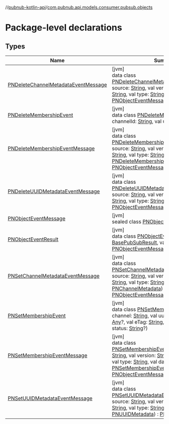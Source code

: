 //[pubnub-kotlin-api](../../index.md)/[com.pubnub.api.models.consumer.pubsub.objects](index.md)

# Package-level declarations

## Types

| Name | Summary |
|---|---|
| [PNDeleteChannelMetadataEventMessage](-p-n-delete-channel-metadata-event-message/index.md) | [jvm]<br>data class [PNDeleteChannelMetadataEventMessage](-p-n-delete-channel-metadata-event-message/index.md)(val source: [String](https://kotlinlang.org/api/latest/jvm/stdlib/kotlin/-string/index.html), val version: [String](https://kotlinlang.org/api/latest/jvm/stdlib/kotlin/-string/index.html), val event: [String](https://kotlinlang.org/api/latest/jvm/stdlib/kotlin/-string/index.html), val type: [String](https://kotlinlang.org/api/latest/jvm/stdlib/kotlin/-string/index.html), val channel: [String](https://kotlinlang.org/api/latest/jvm/stdlib/kotlin/-string/index.html)) : [PNObjectEventMessage](-p-n-object-event-message/index.md) |
| [PNDeleteMembershipEvent](-p-n-delete-membership-event/index.md) | [jvm]<br>data class [PNDeleteMembershipEvent](-p-n-delete-membership-event/index.md)(val channelId: [String](https://kotlinlang.org/api/latest/jvm/stdlib/kotlin/-string/index.html), val uuid: [String](https://kotlinlang.org/api/latest/jvm/stdlib/kotlin/-string/index.html)) |
| [PNDeleteMembershipEventMessage](-p-n-delete-membership-event-message/index.md) | [jvm]<br>data class [PNDeleteMembershipEventMessage](-p-n-delete-membership-event-message/index.md)(val source: [String](https://kotlinlang.org/api/latest/jvm/stdlib/kotlin/-string/index.html), val version: [String](https://kotlinlang.org/api/latest/jvm/stdlib/kotlin/-string/index.html), val event: [String](https://kotlinlang.org/api/latest/jvm/stdlib/kotlin/-string/index.html), val type: [String](https://kotlinlang.org/api/latest/jvm/stdlib/kotlin/-string/index.html), val data: [PNDeleteMembershipEvent](-p-n-delete-membership-event/index.md)) : [PNObjectEventMessage](-p-n-object-event-message/index.md) |
| [PNDeleteUUIDMetadataEventMessage](-p-n-delete-u-u-i-d-metadata-event-message/index.md) | [jvm]<br>data class [PNDeleteUUIDMetadataEventMessage](-p-n-delete-u-u-i-d-metadata-event-message/index.md)(val source: [String](https://kotlinlang.org/api/latest/jvm/stdlib/kotlin/-string/index.html), val version: [String](https://kotlinlang.org/api/latest/jvm/stdlib/kotlin/-string/index.html), val event: [String](https://kotlinlang.org/api/latest/jvm/stdlib/kotlin/-string/index.html), val type: [String](https://kotlinlang.org/api/latest/jvm/stdlib/kotlin/-string/index.html), val uuid: [String](https://kotlinlang.org/api/latest/jvm/stdlib/kotlin/-string/index.html)) : [PNObjectEventMessage](-p-n-object-event-message/index.md) |
| [PNObjectEventMessage](-p-n-object-event-message/index.md) | [jvm]<br>sealed class [PNObjectEventMessage](-p-n-object-event-message/index.md) |
| [PNObjectEventResult](-p-n-object-event-result/index.md) | [jvm]<br>data class [PNObjectEventResult](-p-n-object-event-result/index.md)(result: [BasePubSubResult](../../../../pubnub-core/pubnub-core-api/pubnub-core-api/com.pubnub.api.models.consumer.pubsub/-base-pub-sub-result/index.md), val extractedMessage: [PNObjectEventMessage](-p-n-object-event-message/index.md)) : [PubSubResult](../../../../pubnub-core/pubnub-core-api/pubnub-core-api/com.pubnub.api.models.consumer.pubsub/-pub-sub-result/index.md) |
| [PNSetChannelMetadataEventMessage](-p-n-set-channel-metadata-event-message/index.md) | [jvm]<br>data class [PNSetChannelMetadataEventMessage](-p-n-set-channel-metadata-event-message/index.md)(val source: [String](https://kotlinlang.org/api/latest/jvm/stdlib/kotlin/-string/index.html), val version: [String](https://kotlinlang.org/api/latest/jvm/stdlib/kotlin/-string/index.html), val event: [String](https://kotlinlang.org/api/latest/jvm/stdlib/kotlin/-string/index.html), val type: [String](https://kotlinlang.org/api/latest/jvm/stdlib/kotlin/-string/index.html), val data: [PNChannelMetadata](../../../../pubnub-core/pubnub-core-api/pubnub-core-api/com.pubnub.api.models.consumer.objects.channel/-p-n-channel-metadata/index.md)) : [PNObjectEventMessage](-p-n-object-event-message/index.md) |
| [PNSetMembershipEvent](-p-n-set-membership-event/index.md) | [jvm]<br>data class [PNSetMembershipEvent](-p-n-set-membership-event/index.md)(val channel: [String](https://kotlinlang.org/api/latest/jvm/stdlib/kotlin/-string/index.html), val uuid: [String](https://kotlinlang.org/api/latest/jvm/stdlib/kotlin/-string/index.html), val custom: [Any](https://kotlinlang.org/api/latest/jvm/stdlib/kotlin/-any/index.html)?, val eTag: [String](https://kotlinlang.org/api/latest/jvm/stdlib/kotlin/-string/index.html), val updated: [String](https://kotlinlang.org/api/latest/jvm/stdlib/kotlin/-string/index.html), val status: [String](https://kotlinlang.org/api/latest/jvm/stdlib/kotlin/-string/index.html)?) |
| [PNSetMembershipEventMessage](-p-n-set-membership-event-message/index.md) | [jvm]<br>data class [PNSetMembershipEventMessage](-p-n-set-membership-event-message/index.md)(val source: [String](https://kotlinlang.org/api/latest/jvm/stdlib/kotlin/-string/index.html), val version: [String](https://kotlinlang.org/api/latest/jvm/stdlib/kotlin/-string/index.html), val event: [String](https://kotlinlang.org/api/latest/jvm/stdlib/kotlin/-string/index.html), val type: [String](https://kotlinlang.org/api/latest/jvm/stdlib/kotlin/-string/index.html), val data: [PNSetMembershipEvent](-p-n-set-membership-event/index.md)) : [PNObjectEventMessage](-p-n-object-event-message/index.md) |
| [PNSetUUIDMetadataEventMessage](-p-n-set-u-u-i-d-metadata-event-message/index.md) | [jvm]<br>data class [PNSetUUIDMetadataEventMessage](-p-n-set-u-u-i-d-metadata-event-message/index.md)(val source: [String](https://kotlinlang.org/api/latest/jvm/stdlib/kotlin/-string/index.html), val version: [String](https://kotlinlang.org/api/latest/jvm/stdlib/kotlin/-string/index.html), val event: [String](https://kotlinlang.org/api/latest/jvm/stdlib/kotlin/-string/index.html), val type: [String](https://kotlinlang.org/api/latest/jvm/stdlib/kotlin/-string/index.html), val data: [PNUUIDMetadata](../../../../pubnub-core/pubnub-core-api/pubnub-core-api/com.pubnub.api.models.consumer.objects.uuid/-p-n-u-u-i-d-metadata/index.md)) : [PNObjectEventMessage](-p-n-object-event-message/index.md) |
